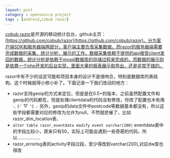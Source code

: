 ```yaml
---
layout: post
category : opensource project
tags : [android,cobub razor]
---
```

[cobub razor](http://dev.cobub.com/)是开源的移动统计后台，github主页：[https://github.com/cobub/razor](https://github.com/cobub/razor)。分为客户端SDK和服务器端两部分，客户端主要负责采集数据，而razor的服务器端需要完成数据的采集、统计分析、展示的工作。数据采集依赖于提供的api接受client发回的数据，统计分析是依赖于mysql数据库的存储过程来完成的，而数据的展示则是依靠一个php开发的后台实现，里面大量的报表展示和导出，还是非常不错的。

razor中有不少的设定可能和项目本身的设计不是很吻合，特别是数据库的表结构，这个时候就得小修小补了。下面记录一下我们改动的地方：
+ razor支持geoip的方式来定位，但是是在0.5+的版本，之前虽然配置文件和geoip的代码都在，但是处理clientdata的代码没有修改，你改了配置也木有用╮(╯▽╰)╭  另外，geoip的data文件中postcode等数据基本都没有，所以这些字段都需要对应的修改为允许为null，不然就悲催了，比如razor_dim_location表、
+ `alter table razor_eventdata modify event varchar(200)` eventdata表中的字段比较小，原来只有50，实际上可能会遇到一些奇葩的代码，所以……………… 
+ razor_errorlog表的activity字段过段，至少得改到varchar(200),对应dw库也得改
